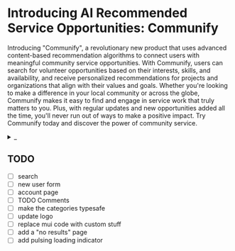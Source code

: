 # Introducing AI Recommended Service Opportunities: **Communify**

Introducing "Communify", a revolutionary new product that uses advanced content-based recommendation algorithms to connect users with meaningful community service opportunities. With Communify, users can search for volunteer opportunities based on their interests, skills, and availability, and receive personalized recommendations for projects and organizations that align with their values and goals. Whether you're looking to make a difference in your local community or across the globe, Communify makes it easy to find and engage in service work that truly matters to you. Plus, with regular updates and new opportunities added all the time, you'll never run out of ways to make a positive impact. Try Communify today and discover the power of community service.

<details>
<summary>_</summary>
The above was generated by ChatGPT and edited by @AlexanderHOtt.
</details>

## TODO

- [ ] search
- [ ] new user form
- [ ] account page
- [ ] TODO Comments
- [ ] make the categories typesafe
- [ ] update logo
- [ ] replace mui code with custom stuff
- [ ] add a "no results" page
- [ ] add pulsing loading indicator
